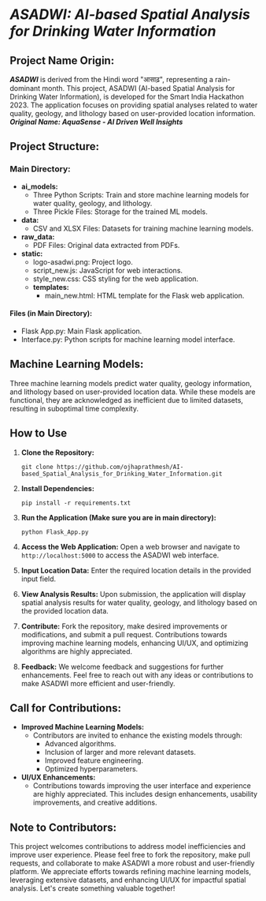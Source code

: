 # _ASADWI: AI-based Spatial Analysis for Drinking Water Information_

## Project Name Origin:
**_ASADWI_** is derived from the Hindi word "आसाढ़", representing a rain-dominant month. This project, ASADWI (AI-based Spatial Analysis for Drinking Water Information), is developed for the Smart India Hackathon 2023. The application focuses on providing spatial analyses related to water quality, geology, and lithology based on user-provided location information.
___Original Name: AquaSense - AI Driven Well Insights___

## Project Structure:
### Main Directory:
- **ai_models:**
  - Three Python Scripts: Train and store machine learning models for water quality, geology, and lithology.
  - Three Pickle Files: Storage for the trained ML models.
- **data:**
  - CSV and XLSX Files: Datasets for training machine learning models.
- **raw_data:**
  - PDF Files: Original data extracted from PDFs.
- **static:**
  - logo-asadwi.png: Project logo.
  - script_new.js: JavaScript for web interactions.
  - style_new.css: CSS styling for the web application.
  - **templates:**
    - main_new.html: HTML template for the Flask web application.
#### Files (in Main Directory):
- Flask App.py: Main Flask application.
- Interface.py: Python scripts for machine learning model interface.

## Machine Learning Models:
Three machine learning models predict water quality, geology information, and lithology based on user-provided location data. While these models are functional, they are acknowledged as inefficient due to limited datasets, resulting in suboptimal time complexity.

## How to Use
1. **Clone the Repository:**
   ```
   git clone https://github.com/ojhaprathmesh/AI-based_Spatial_Analysis_for_Drinking_Water_Information.git
   ```
   
2. **Install Dependencies:**
   ```
   pip install -r requirements.txt
   ```
   
3. **Run the Application (Make sure you are in main directory):**
   ```
   python Flask_App.py
   ```

4. **Access the Web Application:**
   Open a web browser and navigate to `http://localhost:5000` to access the ASADWI web interface.

5. **Input Location Data:**
   Enter the required location details in the provided input field.

6. **View Analysis Results:**
   Upon submission, the application will display spatial analysis results for water quality, geology, and lithology based on the provided location data.

7. **Contribute:**
   Fork the repository, make desired improvements or modifications, and submit a pull request. Contributions towards improving machine learning models, enhancing UI/UX, and optimizing algorithms are highly appreciated.

8. **Feedback:**
   We welcome feedback and suggestions for further enhancements. Feel free to reach out with any ideas or contributions to make ASADWI more efficient and user-friendly.

## Call for Contributions:
- **Improved Machine Learning Models:**
  - Contributors are invited to enhance the existing models through:
    - Advanced algorithms.
    - Inclusion of larger and more relevant datasets.
    - Improved feature engineering.
    - Optimized hyperparameters.
- **UI/UX Enhancements:**
  - Contributions towards improving the user interface and experience are highly appreciated. This includes design enhancements, usability improvements, and creative additions.

## Note to Contributors:
This project welcomes contributions to address model inefficiencies and improve user experience. Please feel free to fork the repository, make pull requests, and collaborate to make ASADWI a more robust and user-friendly platform. We appreciate efforts towards refining machine learning models, leveraging extensive datasets, and enhancing UI/UX for impactful spatial analysis. Let's create something valuable together!
